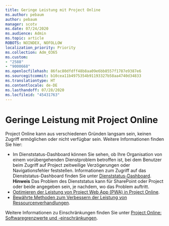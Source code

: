 ```yaml
---
title: Geringe Leistung mit Project Online
ms.author: pebaum
author: pebaum
manager: scotv
ms.date: 07/24/2020
ms.audience: Admin
ms.topic: article
ROBOTS: NOINDEX, NOFOLLOW
localization_priority: Priority
ms.collection: Adm_O365
ms.custom:
- "2588"
- "9000668"
ms.openlocfilehash: 86fac80dfdff48b8aa09e6bb8557f1787e9387e6
ms.sourcegitcommit: b10cea11b4975354b91193327b58aa4740d34833
ms.translationtype: HT
ms.contentlocale: de-DE
ms.lasthandoff: 07/28/2020
ms.locfileid: "45431763"
---
```

# <a name="slow-performance-with-project-online"></a>Geringe Leistung mit Project Online

Project Online kann aus verschiedenen Gründen langsam sein, keinen Zugriff ermöglichen oder nicht verfügbar sein. Weitere Informationen finden Sie hier:

- Im Dienststatus-Dashboard können Sie sehen, ob Ihre Organisation von einem vorübergehenden Dienstproblem betroffen ist, bei dem Benutzer beim Zugriff auf Project zeitweilige Verzögerungen oder Navigationsfehler feststellen. Informationen zum Zugriff auf das Dienststatus-Dashboard finden Sie unter [Dienststatus-Dashboard](https://admin.microsoft.com/AdminPortal/Home#/servicehealth).</br>
    **Hinweis** Das Problem des Dienststatus kann für SharePoint oder Project oder beide angegeben sein, je nachdem, wo das Problem auftritt.
- [Optimieren der Leistung von Project Web App (PWA) in Project Online](https://docs.microsoft.com/projectonline/tune-project-online-performance).
- [Bewährte Methoden zum Verbessern der Leistung von Ressourcenverhandlungen](https://docs.microsoft.com/projectonline/best-practices-to-improve-resource-engagements-performance).

Weitere Informationen zu Einschränkungen finden Sie unter [Project Online: Softwaregrenzwerte und -einschränkungen](https://docs.microsoft.com/projectonline/project-online-software-boundaries-and-limits).